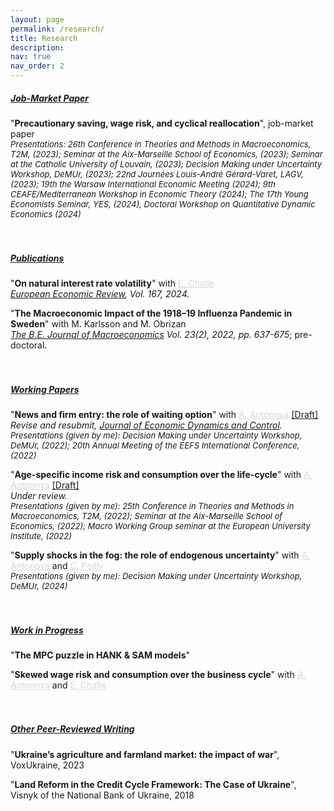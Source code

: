 ```yaml
---
layout: page
permalink: /research/
title: Research
description:
nav: true
nav_order: 2
---
```



<h5><u>Job-Market Paper</u></h5> 

"<b>Precautionary saving, wage risk, and cyclical reallocation</b>", job-market paper
<br/>
<i><font size="-1"> Presentations: 26th Conference in Theories and Methods in Macroeconomics, T2M, (2023); Seminar at the Aix-Marseille School of Economics, (2023);
Seminar at the Catholic University of Louvain, (2023); Decision Making under Uncertainty Workshop, DeMUr, (2023); 
22nd Journées Louis-André Gérard-Varet, LAGV, (2023); 19th the Warsaw International Economic Meeting (2024); 
9th CEAFE/Mediterranean Workshop in Economic Theory (2024); The 17th Young Economists Seminar, YES, (2024), Doctoral Workshop on Quantitative Dynamic Economics (2024) </font></i>
<br/><br/><br/>

<h5><u>Publications</u></h5>
 
"<b>On natural interest rate volatility</b>" with <a href="https://sites.google.com/site/edouardchalle/" style="color:#D8D8D8" target="_blank"><u>E. Challe</u></a> <br/>
<i><u>European Economic Review</u>, Vol. 167, 2024.</i>

"<b>The Macroeconomic Impact of the 1918–19 Influenza Pandemic in Sweden</b>" with M. Karlsson and M. Obrizan <br/>
<i><u>The B.E. Journal of Macroeconomics</u> Vol. 23(2), 2022, pp. 637-675</i>; pre-doctoral.
<br/><br/><br/>

<h5><u>Working Papers</u></h5>

"<b>News and firm entry: the role of waiting option</b>" with <a href="https://sites.google.com/view/anastasiia-antonova/" style="color:#D8D8D8;" target="_blank"><u>A. Antonova</u></a> <a href="https://mykhailo-matvieiev.github.io/assets/pdf/News_shocks.pdf" target="_blank">[Draft]</a>
<br/> <i>Revise and resubmit, <u>Journal of Economic Dynamics and Control</u>.</i> <br/>
<i><font size="-1"> Presentations (given by me): Decision Making under Uncertainty Workshop, DeMUr, (2022); 20th Annual Meeting of the
EEFS International Conference, (2022) </font></i>

"<b>Age-specific income risk and consumption over the life-cycle</b>" with <a href="https://sites.google.com/view/anastasiia-antonova/" style="color:#D8D8D8;" target="_blank"><u>A. Antonova</u></a> <a href="https://mykhailo-matvieiev.github.io/assets/pdf/ASIR_shock.pdf" target="_blank">[Draft]</a>
<br/> <i>Under review.</i> <br/>
<i><font size="-1"> Presentations (given by me): 25th Conference in Theories and Methods in Macroeconomics, T2M, (2022); Seminar at the Aix-Marseille School of Economics, (2022); Macro Working Group seminar at the European University Institute, (2022)  </font></i>

"<b>Supply shocks in the fog: the role of endogenous uncertainty</b>" with <a href="https://sites.google.com/view/anastasiia-antonova/" style="color:#D8D8D8;" target="_blank"><u>A. Antonova</u></a> and <a href="https://sites.google.com/view/celinepoilly" style="color:#D8D8D8;" target="_blank"><u>C. Poilly</u></a>
<br/>
<i><font size="-1"> Presentations (given by me): Decision Making under Uncertainty Workshop, DeMUr, (2024) </font></i>
<br/><br/><br/>

<h5><u>Work in Progress</u></h5>

"<b>The MPC puzzle in HANK &amp; SAM models</b>" 

"<b>Skewed wage risk and consumption over the business cycle</b>" with <a href="https://sites.google.com/view/anastasiia-antonova/" style="color:#D8D8D8;" target="_blank"><u>A. Antonova</u></a> and <a href="https://sites.google.com/site/edouardchalle/" style="color:#D8D8D8;" target="_blank"><u>E. Challe</u></a>
<br/><br/><br/>

<h5><u>Other Peer-Reviewed Writing</u></h5>

"<b>Ukraine’s agriculture and farmland market: the impact of war</b>", VoxUkraine, 2023 

"<b>Land Reform in the Credit Cycle Framework: The Case of Ukraine</b>", Visnyk of the National Bank of Ukraine, 2018 
